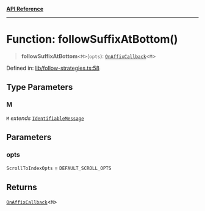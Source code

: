 [**API Reference**](../README.md)

***

# Function: followSuffixAtBottom()

> **followSuffixAtBottom**\<`M`\>(`opts`): [`OnAffixCallback`](../type-aliases/OnAffixCallback.md)\<`M`\>

Defined in: [lib/follow-strategies.ts:58](https://github.com/wix-incubator/chat-viewer/blob/d5c91da65f244d4cd5de38b6c7810418b3052484/lib/follow-strategies.ts#L58)

## Type Parameters

### M

`M` *extends* [`IdentifiableMessage`](../type-aliases/IdentifiableMessage.md)

## Parameters

### opts

`ScrollToIndexOpts` = `DEFAULT_SCROLL_OPTS`

## Returns

[`OnAffixCallback`](../type-aliases/OnAffixCallback.md)\<`M`\>
